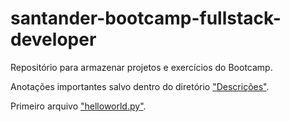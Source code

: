 # santander-bootcamp-fullstack-developer
Repositório para armazenar projetos e exercícios do Bootcamp.

Anotações importantes salvo dentro do diretório ["Descrições"](https://github.com/violiveiradev/santander-bootcamp-fullstack-developer/tree/main/Descricoes).

Primeiro arquivo ["helloworld.py"](https://github.com/violiveiradev/santander-bootcamp-fullstack-developer/tree/main/helloworld.py).